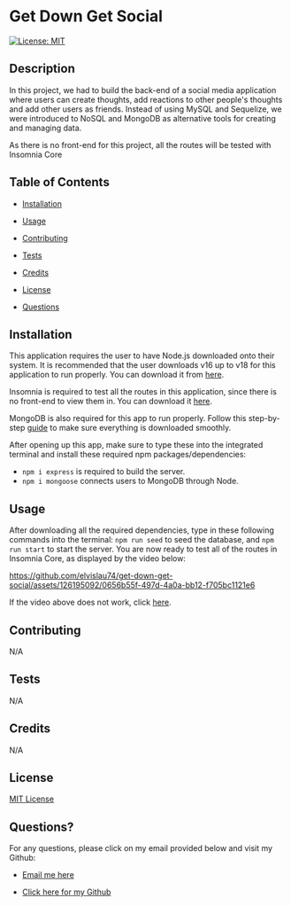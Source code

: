 # Get Down Get Social

  [![License: MIT](https://img.shields.io/badge/License-MIT-yellow.svg)](https://opensource.org/licenses/MIT)
  ## Description

  In this project, we had to build the back-end of a social media application where users can create thoughts, add reactions to other people's thoughts and add other users as friends. Instead of using MySQL and Sequelize, we were introduced to NoSQL and MongoDB as alternative tools for creating and managing data. 

  As there is no front-end for this project, all the routes will be tested with Insomnia Core

  ## Table of Contents

  - [Installation](#installation)

  - [Usage](#usage)

  - [Contributing](#contributing)

  - [Tests](#tests)

  - [Credits](#credits)

  - [License](#license)

  - [Questions](#questions)


  ## Installation

  This application requires the user to have Node.js downloaded onto their system. It is recommended that the user downloads v16 up to v18 for this application to run properly. You can download it from [here](https://nodejs.org/en/blog/release/v16.16.0).

  Insomnia is required to test all the routes in this application, since there is no front-end to view them in. You can download it [here](https://insomnia.rest/download).

  MongoDB is also required for this app to run properly. Follow this step-by-step [guide](https://coding-boot-camp.github.io/full-stack/mongodb/how-to-install-mongodb) to make sure everything is downloaded smoothly.

  After opening up this app, make sure to type these into the integrated terminal and install these required npm packages/dependencies: 
  - `npm i express` is required to build the server.
  - `npm i mongoose` connects users to MongoDB through Node.


  ## Usage

  After downloading all the required dependencies, type in these following commands into the terminal: `npm run seed` to seed the database, and `npm run start` to start the server. You are now ready to test all of the routes in Insomnia Core, as displayed by the video below:


https://github.com/elvislau74/get-down-get-social/assets/126195092/0656b55f-497d-4a0a-bb12-f705bc1121e6


  If the video above does not work, click [here](https://drive.google.com/file/d/1va0wEsvGMD2YCABHnHHwzRpvvDepaLsS/view?usp=sharing).


  ## Contributing

  N/A


  ## Tests

  N/A


  ## Credits

  N/A


  ## License

  [MIT License](https://opensource.org/licenses/MIT)


  ## Questions?

  For any questions, please click on my email provided below and visit my Github:

  - [Email me here](mailto:elvislau74@gmail.com)

  - [Click here for my Github](https://github.com/elvislau74/)
